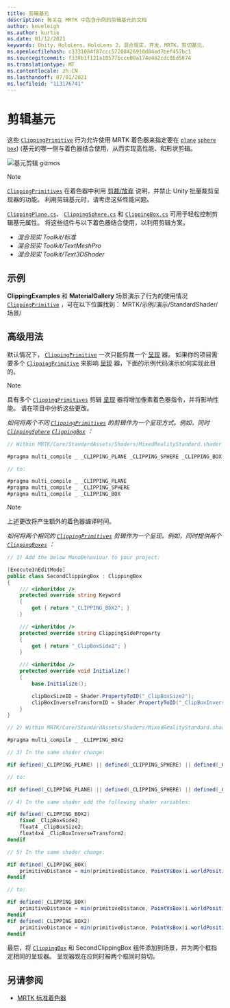 ```yaml
---
title: 剪辑基元
description: 有关在 MRTK 中包含示例的剪辑基元的文档
author: keveleigh
ms.author: kurtie
ms.date: 01/12/2021
keywords: Unity，HoloLens，HoloLens 2，混合现实，开发，MRTK，剪切基元，
ms.openlocfilehash: c3331084f87ccc57208426910d84ed7bef457bc1
ms.sourcegitcommit: f338b1f121a10577bcce08a174e462cdc86d5874
ms.translationtype: MT
ms.contentlocale: zh-CN
ms.lasthandoff: 07/01/2021
ms.locfileid: "113176741"
---
```

# <a name="clipping-primitive"></a>剪辑基元

这些 [`ClippingPrimitive`](xref:Microsoft.MixedReality.Toolkit.Utilities.ClippingPrimitive) 行为允许使用 MRTK 着色器来指定要在 [`plane`](xref:Microsoft.MixedReality.Toolkit.Utilities.ClippingPlane) [`sphere`](xref:Microsoft.MixedReality.Toolkit.Utilities.ClippingSphere) [`box`](xref:Microsoft.MixedReality.Toolkit.Utilities.ClippingBox))  (基元的哪一侧与着色器结合使用，从而实现高性能、和形状剪辑。

![基元剪辑 gizmos](../images/mrtk-standard-shader/MRTK_PrimitiveClippingGizmos.gif)

> [!NOTE]
> [`ClippingPrimitives`](xref:Microsoft.MixedReality.Toolkit.Utilities.ClippingPrimitive) 在着色器中利用 [剪裁/放弃](https://developer.download.nvidia.com/cg/clip.html) 说明，并禁止 Unity 批量裁剪呈现器的功能。 利用剪辑基元时，请考虑这些性能问题。

[`ClippingPlane.cs`](xref:Microsoft.MixedReality.Toolkit.Utilities.ClippingPlane)、 [`ClippingSphere.cs`](xref:Microsoft.MixedReality.Toolkit.Utilities.ClippingSphere) 和 [`ClippingBox.cs`](xref:Microsoft.MixedReality.Toolkit.Utilities.ClippingBox) 可用于轻松控制剪辑基元属性。 将这些组件与以下着色器结合使用，以利用剪辑方案。

- *混合现实 Toolkit/标准*
- *混合现实 Toolkit/TextMeshPro*
- *混合现实 Toolkit/Text3DShader*

## <a name="examples"></a>示例

**ClippingExamples** 和 **MaterialGallery** 场景演示了行为的使用情况 [`ClippingPrimitive`](xref:Microsoft.MixedReality.Toolkit.Utilities.ClippingPrimitive) ，可在以下位置找到： MRTK/示例/演示/StandardShader/场景/

## <a name="advanced-usage"></a>高级用法

默认情况下， [`ClippingPrimitive`](xref:Microsoft.MixedReality.Toolkit.Utilities.ClippingPrimitive) 一次只能剪裁一个 [呈现](https://docs.unity3d.com/ScriptReference/Renderer.html) 器。 如果你的项目需要多个 [`ClippingPrimitive`](xref:Microsoft.MixedReality.Toolkit.Utilities.ClippingPrimitive) 来影响 [呈现](https://docs.unity3d.com/ScriptReference/Renderer.html)  器，下面的示例代码演示如何实现此目的。

> [!NOTE]
> 具有多个 [`ClippingPrimitives`](xref:Microsoft.MixedReality.Toolkit.Utilities.ClippingPrimitive) 剪辑 [呈现](https://docs.unity3d.com/ScriptReference/Renderer.html) 器将增加像素着色器指令，并将影响性能。 请在项目中分析这些更改。

*如何将两个不同 [`ClippingPrimitives`](xref:Microsoft.MixedReality.Toolkit.Utilities.ClippingPrimitive) 的剪辑作为一个呈现方式。例如，同时 [`ClippingSphere`](xref:Microsoft.MixedReality.Toolkit.Utilities.ClippingSphere) [`ClippingBox`](xref:Microsoft.MixedReality.Toolkit.Utilities.ClippingBox) ：*

```C#
// Within MRTK/Core/StandardAssets/Shaders/MixedRealityStandard.shader (or another MRTK shader) change:

#pragma multi_compile _ _CLIPPING_PLANE _CLIPPING_SPHERE _CLIPPING_BOX

// to:

#pragma multi_compile _ _CLIPPING_PLANE
#pragma multi_compile _ _CLIPPING_SPHERE
#pragma multi_compile _ _CLIPPING_BOX
```

> [!NOTE]
> 上述更改将产生额外的着色器编译时间。

*如何将两个相同的 [`ClippingPrimitives`](xref:Microsoft.MixedReality.Toolkit.Utilities.ClippingPrimitive) 剪辑作为一个呈现。例如，同时提供两个 [`ClippingBoxes`](xref:Microsoft.MixedReality.Toolkit.Utilities.ClippingBox) ：*

```C#
// 1) Add the below MonoBehaviour to your project:

[ExecuteInEditMode]
public class SecondClippingBox : ClippingBox
{
    /// <inheritdoc />
    protected override string Keyword
    {
        get { return "_CLIPPING_BOX2"; }
    }

    /// <inheritdoc />
    protected override string ClippingSideProperty
    {
        get { return "_ClipBoxSide2"; }
    }

    /// <inheritdoc />
    protected override void Initialize()
    {
        base.Initialize();

        clipBoxSizeID = Shader.PropertyToID("_ClipBoxSize2");
        clipBoxInverseTransformID = Shader.PropertyToID("_ClipBoxInverseTransform2");
    }
}

// 2) Within MRTK/Core/StandardAssets/Shaders/MixedRealityStandard.shader (or another MRTK shader) add the following multi_compile pragma:

#pragma multi_compile _ _CLIPPING_BOX2

// 3) In the same shader change:

#if defined(_CLIPPING_PLANE) || defined(_CLIPPING_SPHERE) || defined(_CLIPPING_BOX)

// to:

#if defined(_CLIPPING_PLANE) || defined(_CLIPPING_SPHERE) || defined(_CLIPPING_BOX) || defined(_CLIPPING_BOX2)

// 4) In the same shader add the following shader variables:

#if defined(_CLIPPING_BOX2)
    fixed _ClipBoxSide2;
    float4 _ClipBoxSize2;
    float4x4 _ClipBoxInverseTransform2;
#endif

// 5) In the same shader change:

#if defined(_CLIPPING_BOX)
    primitiveDistance = min(primitiveDistance, PointVsBox(i.worldPosition.xyz, _ClipBoxSize.xyz, _ClipBoxInverseTransform) * _ClipBoxSide);
#endif

// to:

#if defined(_CLIPPING_BOX)
    primitiveDistance = min(primitiveDistance, PointVsBox(i.worldPosition.xyz, _ClipBoxSize.xyz, _ClipBoxInverseTransform) * _ClipBoxSide);
#endif
#if defined(_CLIPPING_BOX2)
    primitiveDistance = min(primitiveDistance, PointVsBox(i.worldPosition.xyz, _ClipBoxSize2.xyz, _ClipBoxInverseTransform2) * _ClipBoxSide2);
#endif
```

最后，将 [`ClippingBox`](xref:Microsoft.MixedReality.Toolkit.Utilities.ClippingBox) 和 SecondClippingBox 组件添加到场景，并为两个框指定相同的呈现器。 呈现器现在应同时被两个框同时剪切。

## <a name="see-also"></a>另请参阅

- [MRTK 标准着色器](mrtk-standard-shader.md)
